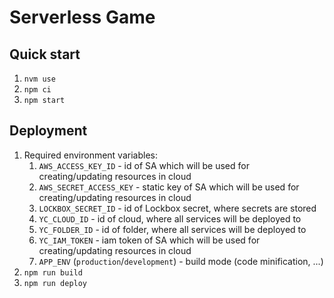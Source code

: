 # Serverless Game
## Quick start
1. `nvm use`
2. `npm ci`
3. `npm start`


## Deployment
1. Required environment variables:
   1. `AWS_ACCESS_KEY_ID` - id of SA which will be used for creating/updating resources in cloud 
   2. `AWS_SECRET_ACCESS_KEY` - static key of SA which will be used for creating/updating resources in cloud
   3. `LOCKBOX_SECRET_ID` - id of Lockbox secret, where secrets are stored
   4. `YC_CLOUD_ID` - id of cloud, where all services will be deployed to
   5. `YC_FOLDER_ID` - id of folder, where all services will be deployed to
   6. `YC_IAM_TOKEN` - iam token of SA which will be used for creating/updating resources in cloud
   7. `APP_ENV` (`production`/`development`) - build mode (code minification, ...)
2. `npm run build`
3. `npm run deploy`
